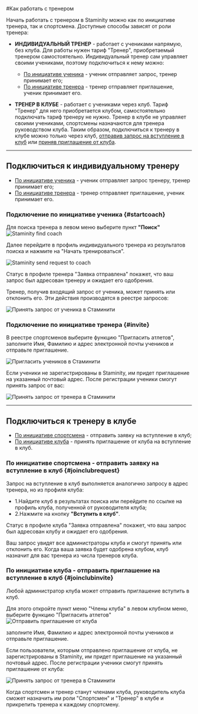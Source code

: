 #Как работать с тренером

Начать работать с тренером в Staminity можно как по инициативе тренера, так и спортсмена. 
Доступные способы зависят от роли тренера:

* **ИНДИВИДУАЛЬНЫЙ ТРЕНЕР** - работает с учениками напрямую, без клуба.  Для работы нужен тариф "Тренер", приобретаемый тренером самостоятельно. 
Индивидуальный тренер сам управляет своими учениками, поэтому подключиться к нему можно:
  * [По инициативе ученика](#startcoach) - ученик отправляет запрос, тренер принимает его;
  * [По инициативе тренера](#invite) - тренер отправляет приглашение, ученик принимает его.


* **ТРЕНЕР В КЛУБЕ** - работает с учениками через клуб. Тариф "Тренер" для него приобретается клубом, самостоятельно подключать тариф тренеру не нужно. 
Тренер в клубе не управляет своими учениками, спортсмены назначаются для тренера руководством клуба. 
Таким образом, подключиться к тренеру в клубе можно только через клуб, [отправив запрос на вступление в клуб](#joinclubrequest) или [приняв приглашение от клуба](#joinclubinvite).

---
## Подключиться к индивидуальному тренеру
* [По инициативе ученика](#startcoach) - ученик отправляет запрос тренеру, тренер принимает его;
* [По инициативе тренера](#invite) - тренер отправляет приглашение, ученик принимает его.


### Подключение по инициативе ученика {#startcoach}

Для поиска тренера в левом меню выберите пункт **"Поиск"**  
![Staminity find coach](http://content.staminity.com/assets/images/_new/search/find-coach.png)

Далее перейдите в профиль индивидуального тренера из результатов поиска и нажмите на "Начать тренироваться".

![Staminity send request to coach](http://content.staminity.com/assets/images/StartCoaching_4.gif)

Статус в профиле тренера "Заявка отправлена" покажет, что ваш запрос был адресован тренеру и ожидает его одобрения.

Тренер, получив входящий запрос от ученика, может принять или отклонить его. Эти действия производятся в реестре запросов:
 
![Принять запрос от ученика в Стаминити](http://content.staminity.com/assets/images/requests/accept_request.gif)


### Подключение по инициативе тренера {#invite}

В реестре спортсменов выберите функцию "Пригласить атлетов", заполните Имя, Фамилию и адрес электронной почты учеников и отправьте приглашение.

![Пригласить учеников в Стаминити](https://content.staminity.com/assets/images/requests/invite_athletes.gif)

Если ученики не зарегистрированы в Staminity, им придет приглашение на указанный почтовый адрес. После регистрации ученики смогут принять запрос от вас:
 
![Принять запрос от тренера в Стаминити](https://content.staminity.com/assets/images/requests/accept_inviteFromCoach.gif)

---

## Подключиться к тренеру в клубе
* [По инициативе спортсмена](#joinclubrequest) - отправить заявку на вступление в клуб;
* [По инициативе клуба](#joinclubinvite) - принять приглашение от клуба на вступление в клуб. 

### По инициативе спортсмена - отправить заявку на вступление в клуб {#joinclubrequest}

Запрос на вступление в клуб выполняется аналогично запросу в адрес тренера, но из профиля клуба:  

* 1.Найдите клуб в результатах поиска или перейдите по ссылке на профиль клуба, полученной от руководителя клуба;
* 2.Нажмите на кнопку **"Вступить в клуб"**.

Статус в профиле клуба "Заявка отправлена" покажет, что ваш запрос был адресован клубу и ожидает его одобрения.

Ваш запрос увидят все администраторы клуба и смогут принять или отклонить его. Когда ваша заявка будет одобрена клубом, клуб назначит для вас тренера из числа тренеров клуба.

### По инициативе клуба - отправить приглашение на вступление в клуб {#joinclubinvite}

Любой администратор клуба может отправить приглашение вступить в клуб. 

Для этого откройте пункт меню "Члены клуба" в левом клубном меню, выберите функцию "Пригласить атлетов"
![Отправить приглашение от клуба](https://content.staminity.com/assets/images/_new/club/club-management-invite.png)

заполните Имя, Фамилию и адрес электронной почты учеников и отправьте приглашение.

Если пользователи, которым отправлено приглашение от клуба, не зарегистрированы в Staminity, им придет приглашение на указанный почтовый адрес. После регистрации ученики смогут принять приглашение от клуба:
 
![Принять запрос от тренера в Стаминити](https://content.staminity.com/assets/images/requests/accept_inviteFromCoach.gif)

Когда спортсмен и тренер станут членами клуба, руководитель клуба сможет назначить им роли "Спортсмен" и "Тренер" в клубе и прикрепить тренера к каждому спортсмену.


